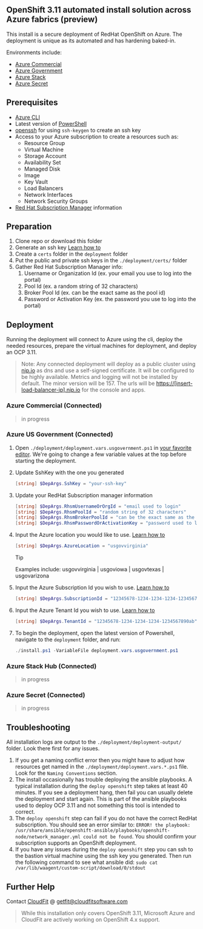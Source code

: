 ## OpenShift 3.11 automated install solution across Azure fabrics (preview)

This install is a secure deployment of RedHat OpenShift on Azure. The deployment is unique as its automated and has hardening baked-in.

Environments include:
- [Azure Commercial]()
- [Azure Government]()
- [Azure Stack]()
- [Azure Secret]()

## Prerequisites

* [Azure CLI](https://docs.microsoft.com/en-us/cli/azure/install-azure-cli?view=azure-cli-latest)
* Latest version of [PowerShell](https://docs.microsoft.com/en-us/powershell/scripting/install/installing-powershell?view=powershell-7)
* [openssh](https://docs.microsoft.com/en-us/windows-server/administration/openssh/openssh_overview) for using `ssh-keygen` to create an ssh key
* Access to your Azure subscription to create a resources such as:
  * Resource Group
  * Virtual Machine
  * Storage Account
  * Availability Set
  * Managed Disk
  * Image
  * Key Vault
  * Load Balancers
  * Network Interfaces
  * Network Security Groups
* [Red Hat Subscription Manager](https://access.redhat.com/products/red-hat-subscription-management) information

## Preparation

1. Clone repo or download this folder
2. Generate an ssh key [Learn how to](https://docs.microsoft.com/en-us/azure/virtual-machines/linux/mac-create-ssh-keys)
3. Create a `certs` folder in the `deployment` folder
4. Put the public and private ssh keys in the `./deployment/certs/` folder
5. Gather Red Hat Subscription Manager info:
   1. Username or Organization Id (ex. your email you use to log into the portal)
   2. Pool Id (ex. a random string of 32 characters)
   3. Broker Pool Id (ex. can be the exact same as the pool id)
   4. Password or Activation Key (ex. the password you use to log into the portal)

## Deployment

Running the deployment will connect to Azure using the cli, deploy the needed resources, prepare the virtual machines for deployment, and deploy an OCP 3.11.

> Note: Any connected deployment will deploy as a public cluster using [nip.io](https://nip.io/) as dns and use a self-signed certificate. It will be configured to be highly available. Metrics and logging will not be installed by default. The minor version will be 157. The urls will be [https://[insert-load-balancer-ip].nip.io]() for the console and apps.

### Azure Commercial (Connected)

> in progress

### Azure US Government (Connected)

1. Open `./deployment/deployment.vars.usgovernment.ps1` in [your favorite editor](https://code.visualstudio.com/download). We're going to change a few variable values at the top before starting the deployment.
2. Update SshKey with the one you generated
    ```powershell
    [string] $DepArgs.SshKey = "your-ssh-key"
    ```
3. Update your RedHat Subscription manager information
    ```powershell
    [string] $DepArgs.RhsmUsernameOrOrgId = "email used to login"
    [string] $DepArgs.RhsmPoolId = "random string of 32 characters"
    [string] $DepArgs.RhsmBrokerPoolId = "can be the exact same as the pool id"
    [string] $DepArgs.RhsmPasswordOrActivationKey = "password used to login"
    ```
4. Input the Azure location you would like to use. [Learn how to](https://docs.microsoft.com/en-us/cli/azure/account?view=azure-cli-latest#az-account-list-locations)
    ```powershell
    [string] $DepArgs.AzureLocation = "usgovvirginia"
    ```

    > [!TIP]
    > Examples include: usgovvirginia | usgoviowa | usgovtexas | usgovarizona

5. Input the Azure Subscription Id you wish to use. [Learn how to](https://docs.microsoft.com/en-us/cli/azure/account?view=azure-cli-latest#az-account-list)
    ```powershell
    [string] $DepArgs.SubscriptionId = "12345678-1234-1234-1234-1234567890ab"
    ```
6. Input the Azure Tenant Id you wish to use. [Learn how to](https://microsoft.github.io/AzureTipsAndTricks/blog/tip153.html)
    ```powershell
    [string] $DepArgs.TenantId = "12345678-1234-1234-1234-1234567890ab"
    ```
7. To begin the deployment, open the latest version of Powershell, navigate to the `deployment` folder, and run: 
    ```powershell
    ./install.ps1 -VariableFile deployment.vars.usgovernment.ps1
    ```

### Azure Stack Hub (Connected)

> in progress

### Azure Secret (Connected)

> in progress

## Troubleshooting

All installation logs are output to the `./deployment/deployment-output/` folder. Look there first for any issues.

1. If you get a naming conflict error then you might have to adjust how resources get named in the `./deployment/deployment.vars.*.ps1` file. Look for the `Naming Conventions` section.
2. The install occasionally has trouble deploying the ansible playbooks. A typical installation during the `deploy openshift` step takes at least 40 minutes. If you see a deployment hang, then fail you can usually delete the deployment and start again. This is part of the ansible playbooks used to deploy OCP 3.11 and not something this tool is intended to correct.
3. The `deploy openshift` step can fail if you do not have the correct RedHat subscription. You should see an error similar to: `ERROR! the playbook: /usr/share/ansible/openshift-ansible/playbooks/openshift-node/network_manager.yml could not be found`. You should confirm your subscription supports an OpenShift deployment.
4. If you have any issues during the `deploy openshift` step you can ssh to the bastion virtual machine using the ssh key you generated. Then run the following command to see what ansible did: `sudo cat /var/lib/waagent/custom-script/download/0/stdout`

## Further Help

Contact [CloudFit](https://www.cloudfitsoftware.com/) @ getfit@cloudfitsoftware.com

> While this installation only covers OpenShift 3.11, Microsoft Azure and CloudFit are actively working on OpenShift 4.x support.
